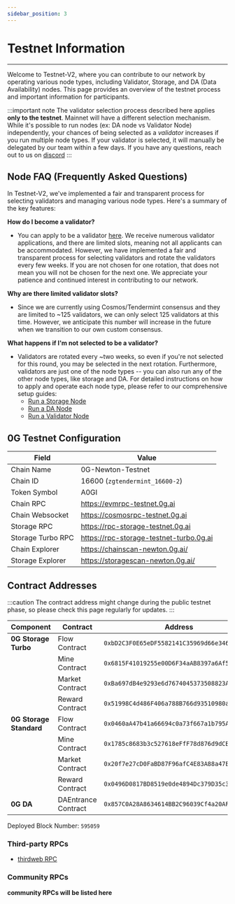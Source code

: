 ```yaml
---
sidebar_position: 3
---
```

# Testnet Information
---

Welcome to Testnet-V2, where you can contribute to our network by operating various node types, including Validator, Storage, and DA (Data Availability) nodes. This page provides an overview of the testnet process and important information for participants.

:::important note
The validator selection process described here applies **only to the testnet**. Mainnet will have a different selection mechanism.
While it's possible to run nodes (ex: DA node vs Validator Node) independently, your chances of being selected as a _validator_ increases if you run multiple node types. 
If your validator is selected, it will manually be delegated by our team within a few days.
If you have any questions, reach out to us on [discord](https://discord.com/invite/0glabs)
:::

## Node FAQ (Frequently Asked Questions)

In Testnet-V2, we've implemented a fair and transparent process for selecting validators and managing various node types. Here's a summary of the key features:

**How do I become a validator?**
- You can apply to be a validator [here](https://shorturl.at/fgkoR). We receive numerous validator applications, and there are limited slots, meaning not all applicants can be accommodated. However, we have implemented a fair and transparent process for selecting validators and rotate the validators every few weeks. If you are not chosen for one rotation, that does not mean you will not be chosen for the next one. We appreciate your patience and continued interest in contributing to our network. 

**Why are there limited validator slots?** 
- Since we are currently using Cosmos/Tendermint consensus and they are limited to ~125 validators, we can only select 125 validators at this time. However, we anticipate this number will increase in the future when we transition to our own custom consensus. 

**What happens if I'm not selected to be a validator?**
- Validators are rotated every ~two weeks, so even if you're not selected for this round, you may be selected in the next rotation. Furthermore, validators are just one of the node types -- you can also run any of the other node types, like storage and DA. For detailed instructions on how to apply and operate each node type, please refer to our comprehensive setup guides:
  - [Run a Storage Node](run-a-node/storage.md)
  - [Run a DA Node](run-a-node/da.md)
  - [Run a Validator Node](run-a-node/validator.md)

## 0G Testnet Configuration

| Field | Value |
|-------|-------|
| Chain Name | 0G-Newton-Testnet |
| Chain ID | 16600 (`zgtendermint_16600-2`) |
| Token Symbol | A0GI |
| Chain RPC | https://evmrpc-testnet.0g.ai |
| Chain Websocket | https://cosmosrpc-testnet.0g.ai |
| Storage RPC | https://rpc-storage-testnet.0g.ai |
| Storage Turbo RPC | https://rpc-storage-testnet-turbo.0g.ai |
| Chain Explorer | https://chainscan-newton.0g.ai/ |
| Storage Explorer | https://storagescan-newton.0g.ai/ |

## Contract Addresses

:::caution
The contract address might change during the public testnet phase, so please check this page regularly for updates. 
:::

| Component | Contract | Address |
|-----------|----------|---------|
| **0G Storage Turbo** | Flow Contract | `0xbD2C3F0E65eDF5582141C35969d66e34629cC768` |
| | Mine Contract | `0x6815F41019255e00D6F34aAB8397a6Af5b6D806f` |
| | Market Contract | `0xBa697dB4e9293e6d7674045373508823A85d0798` |
| | Reward Contract | `0x51998C4d486F406a788B766d93510980ae1f9360` |
| **0G Storage Standard** | Flow Contract | `0x0460aA47b41a66694c0a73f667a1b795A5ED3556` |
| | Mine Contract | `0x1785c8683b3c527618eFfF78d876d9dCB4b70285` |
| | Market Contract | `0x20f7e27cD0FaBD87F96afC4E83A88a47E9Ce4689` |
| | Reward Contract | `0x0496D0817BD8519e0de4894Dc379D35c35275609` |
| **0G DA** | DAEntrance Contract | `0x857C0A28A8634614BB2C96039Cf4a20AFF709Aa9` |

Deployed Block Number: `595059`

### Third-party RPCs

- [thirdweb RPC](https://thirdweb.com/0g-newton-testnet)

### Community RPCs

**community RPCs will be listed here**

